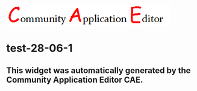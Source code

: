 ![CAE](https://github.com/CAE-Community-Application-Editor/frontendComponent-test-28-06-1/blob/gh-pages/img/logo.png)  

test-28-06-1
===================


This widget was automatically generated by the Community Application Editor CAE.  
---------------
